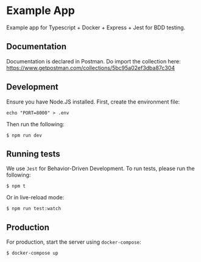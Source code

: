 # Example App

Example app for Typescript + Docker + Express + Jest for BDD testing.

## Documentation

Documentation is declared in Postman. Do import the collection here: https://www.getpostman.com/collections/5bc95a02ef3dba87c304

## Development

Ensure you have Node.JS installed. First, create the environment file:

```
echo "PORT=8000" > .env
```

Then run the following:

```
$ npm run dev
```

## Running tests

We use `Jest` for Behavior-Driven Development. To run tests, please run the following:

```
$ npm t
```

Or in live-reload mode:

```
$ npm run test:watch
```

## Production

For production, start the server using `docker-compose`:

```
$ docker-compose up
```
